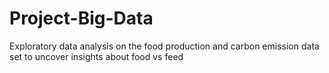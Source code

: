 # Project-Big-Data
Exploratory data analysis on the food production and carbon emission data set to uncover insights about food vs feed
